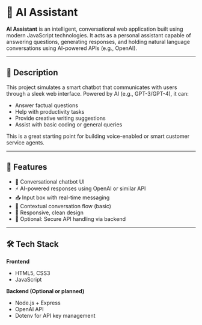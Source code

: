 # 🤖 AI Assistant

**AI Assistant** is an intelligent, conversational web application built using modern JavaScript technologies. It acts as a personal assistant capable of answering questions, generating responses, and holding natural language conversations using AI-powered APIs (e.g., OpenAI).

---

## 🧾 Description

This project simulates a smart chatbot that communicates with users through a sleek web interface. Powered by AI (e.g., GPT-3/GPT-4), it can:
- Answer factual questions
- Help with productivity tasks
- Provide creative writing suggestions
- Assist with basic coding or general queries

This is a great starting point for building voice-enabled or smart customer service agents.

---

## 🚀 Features

- 💬 Conversational chatbot UI
- ⚡ AI-powered responses using OpenAI or similar API
- 📥 Input box with real-time messaging
- 🧠 Contextual conversation flow (basic)
- 🎨 Responsive, clean design
- 🔐 Optional: Secure API handling via backend

---

## 🛠️ Tech Stack

**Frontend**
- HTML5, CSS3
- JavaScript

**Backend (Optional or planned)**
- Node.js + Express
- OpenAI API
- Dotenv for API key management

